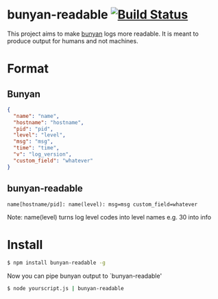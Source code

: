 # bunyan-readable [![Build Status](https://travis-ci.org/GamingCoder/bunyan-readable.svg?branch=master)](https://travis-ci.org/GamingCoder/bunyan-readable)
This project aims to make [bunyan](https://www.npmjs.org/package/bunyan) logs more readable. It is meant to produce output for humans and not machines.

# Format
## Bunyan
```json
{
  "name": "name",
  "hostname": "hostname",
  "pid": "pid",
  "level": "level",
  "msg": "msg",
  "time": "time",
  "v": "log_version",
  "custom_field": "whatever"
}
```
## bunyan-readable
```
name[hostname/pid]: name(level): msg=msg custom_field=whatever
```
Note: name(level) turns log level codes into level names e.g. 30 into info

# Install
```bash
$ npm install bunyan-readable -g
```
Now you can pipe bunyan output to `bunyan-readable'
```bash
$ node yourscript.js | bunyan-readable
```
